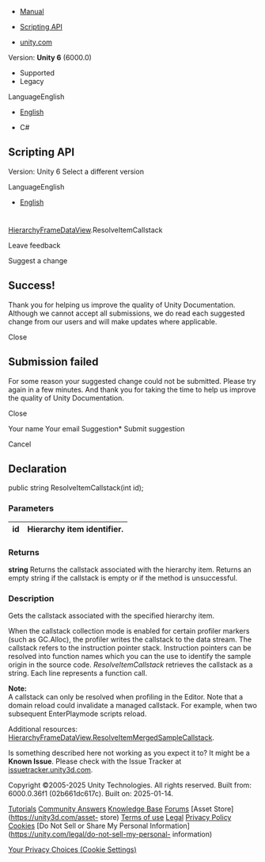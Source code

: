 [ ]()

  * [Manual](../Manual/index.html)
  * [Scripting API](../ScriptReference/index.html)

  * [unity.com](https://unity.com/)

Version: **Unity 6** (6000.0)

  * Supported
  * Legacy

LanguageEnglish

  * [English]()

  * C#

[ ](https://docs.unity3d.com)

## Scripting API

Version: Unity 6 Select a different version

LanguageEnglish

  * [English]()

#
[HierarchyFrameDataView](Profiling.HierarchyFrameDataView.html).ResolveItemCallstack

Leave feedback

Suggest a change

## Success!

Thank you for helping us improve the quality of Unity Documentation. Although
we cannot accept all submissions, we do read each suggested change from our
users and will make updates where applicable.

Close

## Submission failed

For some reason your suggested change could not be submitted. Please <a>try
again</a> in a few minutes. And thank you for taking the time to help us
improve the quality of Unity Documentation.

Close

Your name Your email Suggestion* Submit suggestion

Cancel

[ ]()

## Declaration

public string ResolveItemCallstack(int id);

### Parameters

id | Hierarchy item identifier.  
---|---  
  
### Returns

**string** Returns the callstack associated with the hierarchy item. Returns
an empty string if the callstack is empty or if the method is unsuccessful.

### Description

Gets the callstack associated with the specified hierarchy item.

When the callstack collection mode is enabled for certain profiler markers
(such as GC.Alloc), the profiler writes the callstack to the data stream. The
callstack refers to the instruction pointer stack. Instruction pointers can be
resolved into function names which you can the use to identify the sample
origin in the source code. _ResolveItemCallstack_ retrieves the callstack as a
string. Each line represents a function call.  
  
**Note:**  
A callstack can only be resolved when profiling in the Editor. Note that a
domain reload could invalidate a managed callstack. For example, when two
subsequent EnterPlaymode scripts reload.  
  
Additional resources:
[HierarchyFrameDataView.ResolveItemMergedSampleCallstack](Profiling.HierarchyFrameDataView.ResolveItemMergedSampleCallstack.html).

Is something described here not working as you expect it to? It might be a
**Known Issue**. Please check with the Issue Tracker at
[issuetracker.unity3d.com](https://issuetracker.unity3d.com).

Copyright ©2005-2025 Unity Technologies. All rights reserved. Built from:
6000.0.36f1 (02b661dc617c). Built on: 2025-01-14.

[Tutorials](https://unity3d.com/learn) [Community
Answers](https://answers.unity3d.com) [Knowledge
Base](https://support.unity3d.com/hc/en-us)
[Forums](https://forum.unity3d.com) [Asset Store](https://unity3d.com/asset-
store) [Terms of use](https://docs.unity3d.com/Manual/TermsOfUse.html)
[Legal](https://unity.com/legal) [Privacy
Policy](https://unity.com/legal/privacy-policy)
[Cookies](https://unity.com/legal/cookie-policy) [Do Not Sell or Share My
Personal Information](https://unity.com/legal/do-not-sell-my-personal-
information)

[Your Privacy Choices (Cookie Settings)](javascript:void\(0\);)

